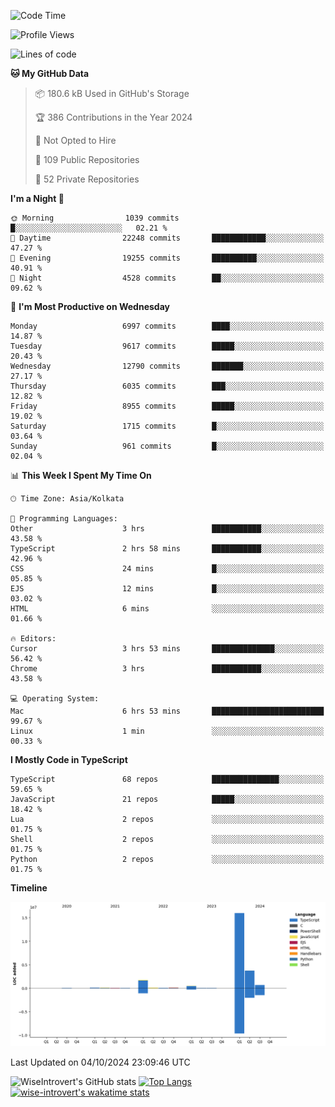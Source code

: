 <!--START_SECTION:waka-->
![Code Time](http://img.shields.io/badge/Code%20Time-1%2C644%20hrs%2031%20mins-blue)

![Profile Views](http://img.shields.io/badge/Profile%20Views-7-blue)

![Lines of code](https://img.shields.io/badge/From%20Hello%20World%20I%27ve%20Written-23.3%20million%20lines%20of%20code-blue)

**🐱 My GitHub Data** 

> 📦 180.6 kB Used in GitHub's Storage 
 > 
> 🏆 386 Contributions in the Year 2024
 > 
> 🚫 Not Opted to Hire
 > 
> 📜 109 Public Repositories 
 > 
> 🔑 52 Private Repositories 
 > 
**I'm a Night 🦉** 

```text
🌞 Morning                1039 commits        █░░░░░░░░░░░░░░░░░░░░░░░░   02.21 % 
🌆 Daytime                22248 commits       ████████████░░░░░░░░░░░░░   47.27 % 
🌃 Evening                19255 commits       ██████████░░░░░░░░░░░░░░░   40.91 % 
🌙 Night                  4528 commits        ██░░░░░░░░░░░░░░░░░░░░░░░   09.62 % 
```
📅 **I'm Most Productive on Wednesday** 

```text
Monday                   6997 commits        ████░░░░░░░░░░░░░░░░░░░░░   14.87 % 
Tuesday                  9617 commits        █████░░░░░░░░░░░░░░░░░░░░   20.43 % 
Wednesday                12790 commits       ███████░░░░░░░░░░░░░░░░░░   27.17 % 
Thursday                 6035 commits        ███░░░░░░░░░░░░░░░░░░░░░░   12.82 % 
Friday                   8955 commits        █████░░░░░░░░░░░░░░░░░░░░   19.02 % 
Saturday                 1715 commits        █░░░░░░░░░░░░░░░░░░░░░░░░   03.64 % 
Sunday                   961 commits         █░░░░░░░░░░░░░░░░░░░░░░░░   02.04 % 
```


📊 **This Week I Spent My Time On** 

```text
🕑︎ Time Zone: Asia/Kolkata

💬 Programming Languages: 
Other                    3 hrs               ███████████░░░░░░░░░░░░░░   43.58 % 
TypeScript               2 hrs 58 mins       ███████████░░░░░░░░░░░░░░   42.96 % 
CSS                      24 mins             █░░░░░░░░░░░░░░░░░░░░░░░░   05.85 % 
EJS                      12 mins             █░░░░░░░░░░░░░░░░░░░░░░░░   03.02 % 
HTML                     6 mins              ░░░░░░░░░░░░░░░░░░░░░░░░░   01.66 % 

🔥 Editors: 
Cursor                   3 hrs 53 mins       ██████████████░░░░░░░░░░░   56.42 % 
Chrome                   3 hrs               ███████████░░░░░░░░░░░░░░   43.58 % 

💻 Operating System: 
Mac                      6 hrs 53 mins       █████████████████████████   99.67 % 
Linux                    1 min               ░░░░░░░░░░░░░░░░░░░░░░░░░   00.33 % 
```

**I Mostly Code in TypeScript** 

```text
TypeScript               68 repos            ███████████████░░░░░░░░░░   59.65 % 
JavaScript               21 repos            █████░░░░░░░░░░░░░░░░░░░░   18.42 % 
Lua                      2 repos             ░░░░░░░░░░░░░░░░░░░░░░░░░   01.75 % 
Shell                    2 repos             ░░░░░░░░░░░░░░░░░░░░░░░░░   01.75 % 
Python                   2 repos             ░░░░░░░░░░░░░░░░░░░░░░░░░   01.75 % 
```



**Timeline**

![Lines of Code chart](https://raw.githubusercontent.com/wise-introvert/wise-introvert/master/assets/bar_graph.png)


 Last Updated on 04/10/2024 23:09:46 UTC
<!--END_SECTION:waka-->

![WiseIntrovert's GitHub stats](https://github-readme-stats.vercel.app/api?username=wise-introvert&count_private=true&show_icons=true)
[![Top Langs](https://github-readme-stats.vercel.app/api/top-langs/?username=wise-introvert&langs_count=10)](https://github.com/anuraghazra/github-readme-stats)
[![wise-introvert's wakatime stats](https://github-readme-stats.vercel.app/api/wakatime?username=wiseintrovert)](https://github.com/anuraghazra/github-readme-stats)
